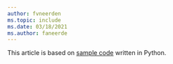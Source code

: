 ```yaml
---
author: fvneerden
ms.topic: include
ms.date: 03/18/2021
ms.author: faneerde
---
```


This article is based on [sample code](https://github.com/Azure-Samples/live-video-analytics-iot-edge-python) written in Python.

<!-- TODO 
Link needs to be updated to new Python sample location
-->